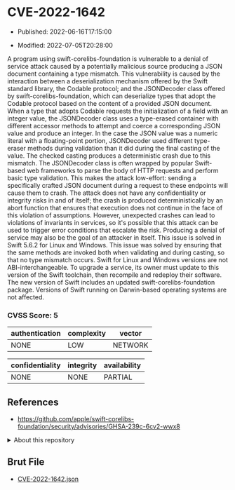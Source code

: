 # CVE-2022-1642

- Published: 2022-06-16T17:15:00

- Modified: 2022-07-05T20:28:00

A program using swift-corelibs-foundation is vulnerable to a denial of service attack caused by a potentially malicious source producing a JSON document containing a type mismatch. This vulnerability is caused by the interaction between a deserialization mechanism offered by the Swift standard library, the Codable protocol; and the JSONDecoder class offered by swift-corelibs-foundation, which can deserialize types that adopt the Codable protocol based on the content of a provided JSON document. When a type that adopts Codable requests the initialization of a field with an integer value, the JSONDecoder class uses a type-erased container with different accessor methods to attempt and coerce a corresponding JSON value and produce an integer. In the case the JSON value was a numeric literal with a floating-point portion, JSONDecoder used different type-eraser methods during validation than it did during the final casting of the value. The checked casting produces a deterministic crash due to this mismatch. The JSONDecoder class is often wrapped by popular Swift-based web frameworks to parse the body of HTTP requests and perform basic type validation. This makes the attack low-effort: sending a specifically crafted JSON document during a request to these endpoints will cause them to crash. The attack does not have any confidentiality or integrity risks in and of itself; the crash is produced deterministically by an abort function that ensures that execution does not continue in the face of this violation of assumptions. However, unexpected crashes can lead to violations of invariants in services, so it's possible that this attack can be used to trigger error conditions that escalate the risk. Producing a denial of service may also be the goal of an attacker in itself. This issue is solved in Swift 5.6.2 for Linux and Windows. This issue was solved by ensuring that the same methods are invoked both when validating and during casting, so that no type mismatch occurs. Swift for Linux and Windows versions are not ABI-interchangeable. To upgrade a service, its owner must update to this version of the Swift toolchain, then recompile and redeploy their software. The new version of Swift includes an updated swift-corelibs-foundation package. Versions of Swift running on Darwin-based operating systems are not affected.

### CVSS Score: **5**

| authentication | complexity | vector |
| --- | --- | --- |
| NONE | LOW | NETWORK |

| confidentiality | integrity | availability |
| --- | --- | --- |
| NONE | NONE | PARTIAL |

## References

* https://github.com/apple/swift-corelibs-foundation/security/advisories/GHSA-239c-6cv2-wwx8

<details>
<summary>About this repository</summary> 

  This repository is part of the project [Live Hack CVE](https://github.com/Live-Hack-CVE). Main website can be found [www.live-hack.org](https://www.live-hack.org) 
  
  Made by [Sn0wAlice](https://github.com/Sn0wAlice) for the people that care about security and need to have a feed of the latest CVEs. Hope you enjoy it, don't forget to star the repo and follow me on [Twitter](https://twitter.com/Sn0wAlice) and [Github](https://github.com/Sn0wAlice). And that is my [personnal website](https://www.alice-snow.me/)

  - [Home Page](https://github.com/Live-Hack-CVE)
  - [Framework](https://github.com/Live-Hack-CVE/cve-framework)
  - [CVE database](https://github.com/Live-Hack-CVE/full_database)
  - [Changelog](https://github.com/Live-Hack-CVE/Changelog)
</details>

## Brut File

* [CVE-2022-1642.json](https://raw.githubusercontent.com/Live-Hack-CVE/full_database/main/cves/2022/CVE-2022-1642.json)


